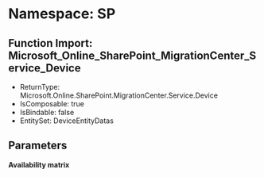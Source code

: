# Namespace: SP

## Function Import: Microsoft_Online_SharePoint_MigrationCenter_Service_Device

- ReturnType: Microsoft.Online.SharePoint.MigrationCenter.Service.Device
- IsComposable: true
- IsBindable: false
- EntitySet: DeviceEntityDatas

## Parameters

**Availability matrix**

